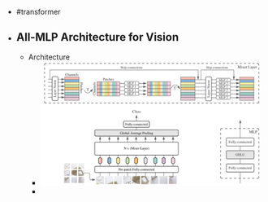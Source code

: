 - #transformer
- All-MLP Architecture for Vision
    -
    - Architecture
        - ![image.png](assets/image_1620713276695_0.png)
        -